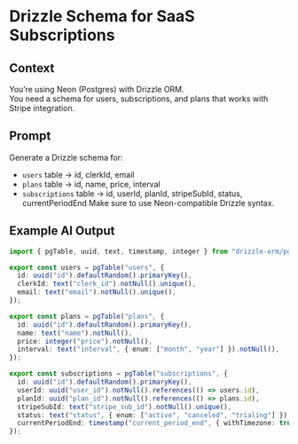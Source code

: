 # Drizzle Schema for SaaS Subscriptions

## Context
You’re using Neon (Postgres) with Drizzle ORM.  
You need a schema for users, subscriptions, and plans that works with Stripe integration.

## Prompt
Generate a Drizzle schema for:
- `users` table → id, clerkId, email
- `plans` table → id, name, price, interval
- `subscriptions` table → id, userId, planId, stripeSubId, status, currentPeriodEnd
Make sure to use Neon-compatible Drizzle syntax.

## Example AI Output
```ts
import { pgTable, uuid, text, timestamp, integer } from "drizzle-orm/pg-core";

export const users = pgTable("users", {
  id: uuid("id").defaultRandom().primaryKey(),
  clerkId: text("clerk_id").notNull().unique(),
  email: text("email").notNull().unique(),
});

export const plans = pgTable("plans", {
  id: uuid("id").defaultRandom().primaryKey(),
  name: text("name").notNull(),
  price: integer("price").notNull(),
  interval: text("interval", { enum: ["month", "year"] }).notNull(),
});

export const subscriptions = pgTable("subscriptions", {
  id: uuid("id").defaultRandom().primaryKey(),
  userId: uuid("user_id").notNull().references(() => users.id),
  planId: uuid("plan_id").notNull().references(() => plans.id),
  stripeSubId: text("stripe_sub_id").notNull().unique(),
  status: text("status", { enum: ["active", "canceled", "trialing"] }).notNull(),
  currentPeriodEnd: timestamp("current_period_end", { withTimezone: true }),
});
```